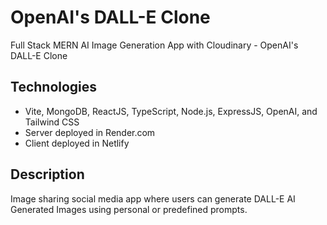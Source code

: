 # OpenAI's DALL-E Clone
Full Stack MERN AI Image Generation App with Cloudinary -  OpenAI's DALL-E Clone

## Technologies
- Vite, MongoDB, ReactJS, TypeScript, Node.js, ExpressJS, OpenAI, and Tailwind CSS
- Server deployed in Render.com
- Client deployed in Netlify

## Description
Image sharing social media app where users can generate DALL-E AI Generated Images using personal or predefined prompts. 
